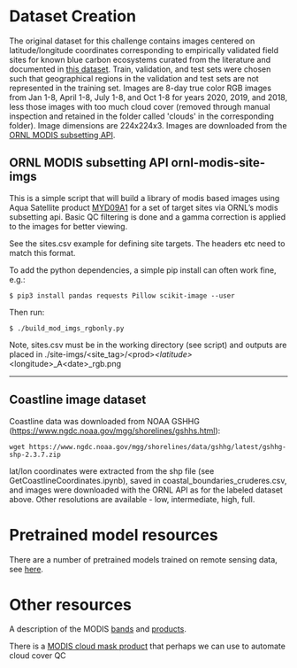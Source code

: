 # Dataset Creation

The original dataset for this challenge contains images centered on latitude/longitude coordinates corresponding to empirically validated field sites for known blue carbon ecosystems curated from the literature and documented in [this dataset](https://nicholasinstitute.duke.edu/focal-areas/coastal-blue-carbon/blue-carbon-data-set). Train, validation, and test sets were chosen such that geographical regions in the validation and test sets are not represented in the training set. Images are 8-day true color RGB images from Jan 1-8, April 1-8, July 1-8, and Oct 1-8 for years 2020, 2019, and 2018, less those images with too much cloud cover (removed through manual inspection and retained in the folder called 'clouds' in the corresponding folder). Image dimensions are 224x224x3. Images are downloaded from the [ORNL MODIS subsetting API](https://modis.ornl.gov/data/modis_webservice.html).

## ORNL MODIS subsetting API ornl-modis-site-imgs

This is a simple script that will build a library of modis
based images using Aqua Satellite product [MYD09A1](https://lpdaac.usgs.gov/products/myd09a1v006/) for a set of target sites via
ORNL’s modis subsetting api. Basic QC filtering is done and a gamma correction
is applied to the images for better viewing.

See the sites.csv example for defining site targets. The headers etc need to match this format.

To add the python dependencies, a simple pip install can often work fine, e.g.:

```
$ pip3 install pandas requests Pillow scikit-image --user
```


Then run:

```
$ ./build_mod_imgs_rgbonly.py
```

Note, sites.csv must be in the working directory (see script) and outputs are
placed in ./site-imgs/\<site_tag\>/\<prod\>_\<latitude\>_\<longitude\>_A\<date\>_rgb.png

------

## Coastline image dataset

Coastline data was downloaded from NOAA GSHHG (https://www.ngdc.noaa.gov/mgg/shorelines/gshhs.html):

```
wget https://www.ngdc.noaa.gov/mgg/shorelines/data/gshhg/latest/gshhg-shp-2.3.7.zip
```

lat/lon coordinates were extracted from the shp file (see GetCoastlineCoordinates.ipynb), saved in coastal_boundaries_cruderes.csv, and images were downloaded with the ORNL API as for the labeled dataset above. Other resolutions are available - low, intermediate, high, full.


# Pretrained model resources

There are a number of pretrained models trained on remote sensing data, see [here](https://tfhub.dev/google/collections/remote_sensing/1).

# Other resources

A description of the MODIS [bands](https://modis.gsfc.nasa.gov/about/specifications.php) and [products](https://lpdaac.usgs.gov/product_search/?collections=Combined+MODIS&collections=Aqua+MODIS&view=list ).

There is a [MODIS cloud mask product](https://modis.gsfc.nasa.gov/data/dataprod/mod35.php) that perhaps we can use to automate cloud cover QC
